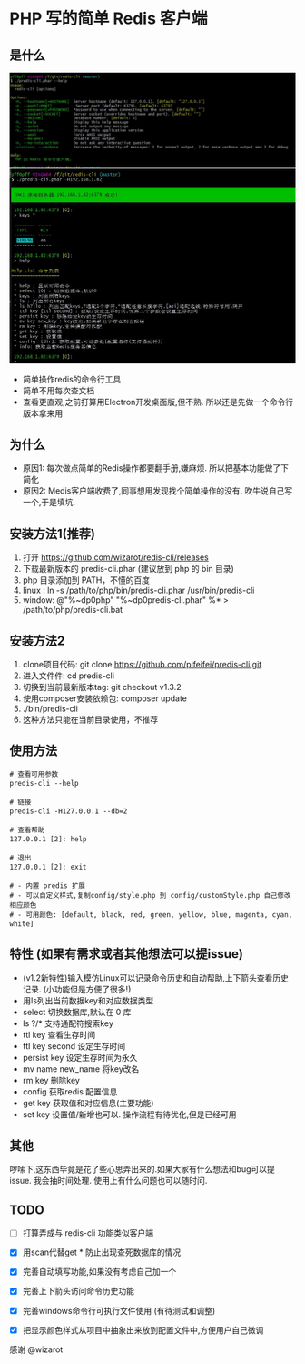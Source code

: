 # PHP 写的简单 Redis 客户端

## 是什么
![image](doc/help.jpg)
![image](doc/pic1.jpg)

 - 简单操作redis的命令行工具
 - 简单不用每次查文档
 - 查看更直观,之前打算用Electron开发桌面版,但不熟. 所以还是先做一个命令行版本拿来用

## 为什么
 
 - 原因1: 每次做点简单的Redis操作都要翻手册,嫌麻烦. 所以把基本功能做了下简化
 - 原因2: Medis客户端收费了,同事想用发现找个简单操作的没有. 吹牛说自己写一个,于是填坑. 

## 安装方法1(推荐)
  1. 打开 https://github.com/wizarot/redis-cli/releases
  2. 下载最新版本的 predis-cli.phar (建议放到 php 的 bin 目录)
  3. php 目录添加到 PATH，不懂的百度
  4. linux : ln -s /path/to/php/bin/predis-cli.phar /usr/bin/predis-cli
  5. window: @"%~dp0php" "%~dp0predis-cli.phar" %* > /path/to/php/predis-cli.bat

## 安装方法2
  1. clone项目代码:  git clone https://github.com/pifeifei/predis-cli.git
  2. 进入文件件:  cd predis-cli
  3. 切换到当前最新版本tag:  git checkout v1.3.2
  4. 使用composer安装依赖包: composer update
  5. ./bin/predis-cli
  6. 这种方法只能在当前目录使用，不推荐

## 使用方法
```shell
# 查看可用参数
predis-cli --help

# 链接
predis-cli -H127.0.0.1 --db=2

# 查看帮助
127.0.0.1 [2]: help 

# 退出
127.0.0.1 [2]: exit

# - 内置 predis 扩展
# - 可以自定义样式,复制config/style.php 到 config/customStyle.php 自己修改相应颜色
# - 可用颜色: [default, black, red, green, yellow, blue, magenta, cyan, white]
```

 ## 特性 (如果有需求或者其他想法可以提issue)
 - (v1.2新特性)输入模仿Linux可以记录命令历史和自动帮助,上下箭头查看历史记录. (小功能但是方便了很多!)
 - 用ls列出当前数据key和对应数据类型
 - select 切换数据库,默认在 0 库
 - ls ?/* 支持通配符搜索key
 - ttl key 查看生存时间
 - ttl key second 设定生存时间
 - persist key 设定生存时间为永久
 - mv name new_name 将key改名
 - rm key 删除key
 - config 获取redis 配置信息
 - get key 获取值和对应信息(主要功能)
 - set key 设置值/新增也可以. 操作流程有待优化,但是已经可用
 
 ## 其他
 
 啰嗦下,这东西毕竟是花了些心思弄出来的.如果大家有什么想法和bug可以提issue. 我会抽时间处理.
 使用上有什么问题也可以随时问.
 
 ## TODO
  - [ ] 打算弄成与 redis-cli 功能类似客户端
  - [x] 用scan代替get * 防止出现查死数据库的情况
  - [x] 完善自动填写功能,如果没有考虑自己加一个
  - [x] 完善上下箭头访问命令历史功能
  - [x] 完善windows命令行可执行文件使用 (有待测试和调整)
  - [x] 把显示颜色样式从项目中抽象出来放到配置文件中,方便用户自己微调


感谢 @wizarot